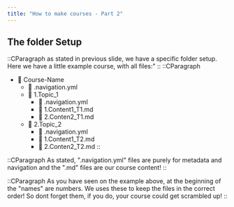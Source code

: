 ```yaml
---
title: "How to make courses - Part 2"
---
```



## The folder Setup

::CParagraph
as stated in previous slide, we have a specific folder setup. Here we have a little example course, with all files:"
::
::CParagraph
- 📂 Course-Name
  - 📑 .navigation.yml
  - 📂 1.Topic_1
    - 📑 .navigation.yml
    - 📄 1.Content1_T1.md
    - 📄 2.Conten2_T1.md
  - 📂 2.Topic_2
    - 📑 .navigation.yml
    - 📄 1.Content1_T2.md
    - 📄 2.Conten2_T2.md
::

::CParagraph
As stated, ".navigation.yml" files are purely for metadata and navigation and the ".md" files are our course content!
::

::CParagraph
As you have seen on the example above, at the beginning of the "names" are numbers. We uses these to keep the files in the correct order! So dont forget them, if you do, your course could get scrambled up!
::